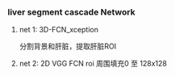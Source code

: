 ### liver segment cascade Network
1. net 1: 3D-FCN_xception

   分割背景和肝脏，提取肝脏ROI
2. net 2: 2D VGG FCN
   roi 周围填充0 至 128x128